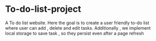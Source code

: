 # To-do-list-project
A To do list website. Here the goal is to create a user friendly to-do list where user can add , delete and edit tasks. Additionally , we implement local storage to save task , so they persist even after a page refresh 
